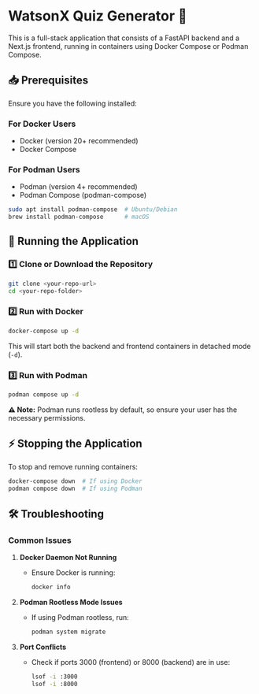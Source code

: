 # WatsonX Quiz Generator 🚀

This is a full-stack application that consists of a FastAPI backend and a Next.js frontend, running in containers using Docker Compose or Podman Compose.

## 📥 Prerequisites

Ensure you have the following installed:

### For Docker Users

- Docker (version 20+ recommended)
- Docker Compose

### For Podman Users

- Podman (version 4+ recommended)
- Podman Compose (podman-compose)

```bash
sudo apt install podman-compose  # Ubuntu/Debian
brew install podman-compose      # macOS
```

## 🚀 Running the Application

### 1️⃣ Clone or Download the Repository

```bash
git clone <your-repo-url>
cd <your-repo-folder>
```

### 2️⃣ Run with Docker

```bash
docker-compose up -d
```

This will start both the backend and frontend containers in detached mode (`-d`).

### 3️⃣ Run with Podman

```bash
podman compose up -d
```

**⚠️ Note:** Podman runs rootless by default, so ensure your user has the necessary permissions.

## ⚡ Stopping the Application

To stop and remove running containers:

```bash
docker-compose down  # If using Docker
podman compose down  # If using Podman
```

## 🛠 Troubleshooting

### Common Issues

1. **Docker Daemon Not Running**

   - Ensure Docker is running:

     ```bash
     docker info
     ```

2. **Podman Rootless Mode Issues**

   - If using Podman rootless, run:

     ```bash
     podman system migrate
     ```

3. **Port Conflicts**

   - Check if ports 3000 (frontend) or 8000 (backend) are in use:

     ```bash
     lsof -i :3000
     lsof -i :8000

     ```
